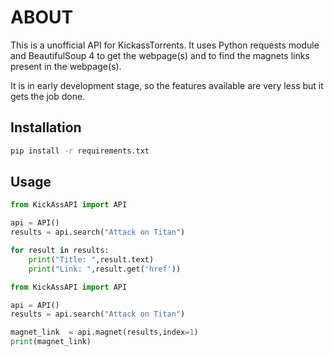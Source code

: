 # ABOUT

This is a unofficial API for KickassTorrents. It uses Python requests module and BeautifulSoup 4 to get the webpage(s) and to find the magnets links present in the webpage(s).

It is in early development stage, so the features available are very less but it gets the job done.

## Installation

```bash
pip install -r requirements.txt
```

## Usage

```python
from KickAssAPI import API

api = API()
results = api.search("Attack on Titan")

for result in results:
    print("Title: ",result.text)
    print("Link: ",result.get('href'))
```

```python
from KickAssAPI import API

api = API()
results = api.search("Attack on Titan")

magnet_link  = api.magnet(results,index=1)
print(magnet_link)
```